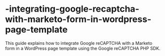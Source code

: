 # -integrating-google-recaptcha-with-marketo-form-in-wordpress-page-template
This guide explains how to integrate Google reCAPTCHA with a Marketo form in a WordPress page template using the Google reCAPTCHA PHP SDK.
